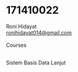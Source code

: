 # 171410022
Roni Hidayat
<br>ronihidayat014@gmail.com<br>
<br>
Courses<br><br>

Sistem Basis Data Lanjut
